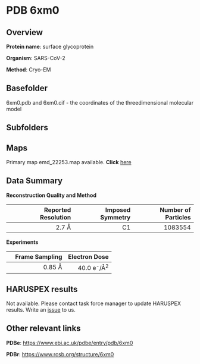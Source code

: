 # PDB 6xm0

## Overview

**Protein name**: surface glycoprotein

**Organism**: SARS-CoV-2

**Method**: Cryo-EM



## Basefolder

6xm0.pdb and 6xm0.cif - the coordinates of the threedimensional molecular model

## Subfolders









## Maps

Primary map emd_22253.map available. **Click** [here](http://ftp.wwpdb.org/pub/emdb/structures/EMD-22253/map/) 

## Data Summary
**Reconstruction Quality and Method**

|   | Reported Resolution | Imposed Symmetry | Number of Particles |
|---|-------------:|----------------:|--------------:|
|   |2.7 Å|C1|1083554|

**Experiments**

|   | Frame Sampling | Electron Dose |
|---|-------------:|----------------:|
|   |0.85 Å|40.0 e<sup>-</sup>/Å<sup>2</sup>|

## HARUSPEX results

Not available. Please contact task force manager to update HARUSPEX results. Write an [issue](https://github.com/thorn-lab/coronavirus_structural_task_force/issues) to us.

## Other relevant links 
**PDBe**:  https://www.ebi.ac.uk/pdbe/entry/pdb/6xm0
 
**PDBr**: https://www.rcsb.org/structure/6xm0 
